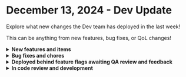 # December 13, 2024 - Dev Update

Explore what new changes the Dev team has deployed in the last week!

This can be anything from new features, bug fixes, or QoL changes!

<details>

<summary><strong>New features and items</strong></summary>

* Bitdefender integration
* ConnectSecure v4 integration

- Customize app favicons with a URL.
- Improved name and domain validation during app creation.
- Show custom domains in the App Builder editor page header.
- Enhanced JSON mode support for OpenAI integration models.

* Configurable page size and max pages for custom integrations.
* Google Workspace OAuth tokens now included in refresh jobs.
* New context variable support for engine URLs to support new Rewst regions.

</details>

<details>

<summary><strong>Bug fixes and chores</strong></summary>

* Fixed refresh options and suggest values for BitDefender, Xero, Addigy, Webroot, and DNS filter
* Removed SAS token from request when it's part of the URL to prevent failures
* Fixed pagination in Tiongard Get Metric Values V2
* Fixed crashing options gen form fields
* Prevented custom input on form drop down passing null values
* Fixed issues with the `clean_request_kwargs` function in the Kaseya BMS integration
* Prevented issue where initial login of forms users was thrwing 403 error
* Added light mode fixes for the Microsoft bundle integration page.
* Allow for adding text fields to App Builder pages via page navigator.
* Various fixes for App themes
* Added missing completed workflow context during workflow-re-run.
* Fixed org mapping of Connectwise PSA in non US-east regions.
* Fixed bug preventing disabling cloned triggers in EU region.
* Updated `response_format` in New OpenAI API handling.
* Allow users to change org vars from General to Secret category.
* Fixed `max_pages`issue with custom integrations.
* Added missing permissions on forms from unpacked crates.
* Updated graphQL queries to fix broken domains and site statuses on change.
* Dynamic scope configuration added for Google Workspace Admin.
* Updated JumpCloud and Duo tags.
* Deprecated old dashboard code
* Fixed mismatched Datto PSA actions between regions
* Improved Cronitor site monitoring
* Removed deprecated Warrant code
* Library bumps

</details>

<details>

<summary><strong>Deployed behind feature flags awaiting QA review and feedback</strong></summary>

* Google Enterprise License Manager
* Pax8 Refactor to OAuth authentication (Releasing December 21st)
* Github integration (Staff Review)
* Granular forms permissions (QA review)
* IT Portal integration (QA review)
* Cove integration (QA review)
* App Builder cloning/syncing of apps (Staff review)

</details>

<details>

<summary><strong>In code review and development</strong></summary>

* Crushbank integration (Code review)
* SQL Database integration refactor (Code review)
* Pax8 Refactor (In development)

</details>
